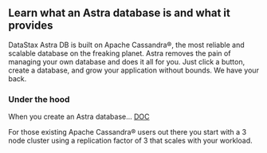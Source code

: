 ## Learn what an Astra database is and what it provides
DataStax Astra DB is built on Apache Cassandra®, the most reliable and scalable database on the freaking planet. Astra removes the pain of managing your own database and does it all for you. Just click a button, create a database, and grow your application without bounds. We have your back.

### Under the hood
When you create an Astra database... [DOC](https://docs.datastax.com/en/astra-serverless/docs/)

For those existing Apache Cassandra® users out there you start with a 3 node cluster using a replication factor of 3 that scales with your workload. 